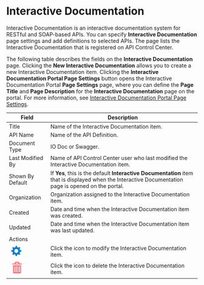 ﻿---
sidebar_position: 1
---

# Interactive Documentation

<head>
  <meta name="guidename" content="API Management"/>
  <meta name="context" content="GUID-52c1d2cb-d156-425f-a652-564faa149954"/>
</head>

Interactive Documentation is an interactive documentation system for RESTful and SOAP-based APIs. You can specify **Interactive Documentation** page settings and add definitions to selected APIs. The page lists the Interactive Documentation that is registered on API Control Center. 

The following table describes the fields on the **Interactive Documentation** page. Clicking the **New Interactive Documentation** allows you to create a new Interactive Documentation item. Clicking the **Interactive Documentation Portal Page Settings** button opens the Interactive Documentation Portal **Page Settings** page, where you can define the **Page Title** and **Page Description** for the **Interactive Documentation** page on the portal. For more information, see [Interactive Documentation Portal Page Settings](Interactive_documentation_portal_page_settings.md). 

|**Field** |**Description** |
| ------ | ------ |
|Title|Name of the Interactive Documentation item. |
|API Name|Name of the API Definition. |
|Document Type|IO Doc or Swagger. |
|Last Modified By|Name of API Control Center user who last modified the Interactive Documentation item. |
|Shown By Default|If **Yes**, this is the default **Interactive Documentation** item that is displayed when the Interactive Documentation page is opened on the portal. |
|Organization|Organization assigned to the Interactive Documentation item. |
|Created|Date and time when the Interactive Documentation item was created. |
|Updated|Date and time when the Interactive Documentation item was last updated. |
|Actions| |
|![](../../Images/edit.jpg)|Click the icon to modify the Interactive Documentation item. |
|![](../../Images/delete.jpg)|Click the icon to delete the Interactive Documentation item. |


